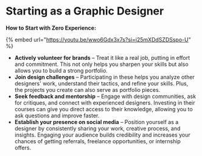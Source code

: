 # Starting as a Graphic Designer

**How to Start with Zero Experience:**

{% embed url="https://youtu.be/wwo6Gdx3x7s?si=j25mXDdSZDSspo-U" %}

* **Actively volunteer for brands** – Treat it like a real job, putting in effort and commitment. This not only helps you sharpen your skills but also allows you to build a strong portfolio.
* **Join design challenges** – Participating in these helps you analyze other designers' work, understand their tactics, and refine your skills. Plus, the projects you create can also serve as portfolio pieces.
* **Seek feedback and mentorship** – Engage with design communities, ask for critiques, and connect with experienced designers. Investing in their courses can give you direct access to their knowledge, allowing you to ask questions and improve faster.
* **Establish your presence on social media** – Position yourself as a designer by consistently sharing your work, creative process, and insights. Engaging your audience builds credibility and increases your chances of getting referrals, freelance opportunities, or internship offers.
